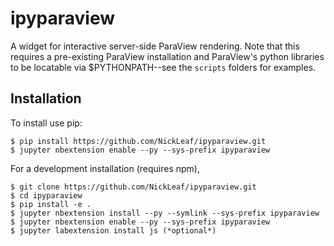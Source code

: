 ipyparaview
===============================

A widget for interactive server-side ParaView rendering. Note that this requires a pre-existing ParaView installation and ParaView's python libraries to be locatable via $PYTHONPATH--see the `scripts` folders for examples.

Installation
------------

To install use pip:

    $ pip install https://github.com/NickLeaf/ipyparaview.git
    $ jupyter nbextension enable --py --sys-prefix ipyparaview


For a development installation (requires npm),

    $ git clone https://github.com/NickLeaf/ipyparaview.git
    $ cd ipyparaview
    $ pip install -e .
    $ jupyter nbextension install --py --symlink --sys-prefix ipyparaview
    $ jupyter nbextension enable --py --sys-prefix ipyparaview
    $ jupyter labextension install js (*optional*)
